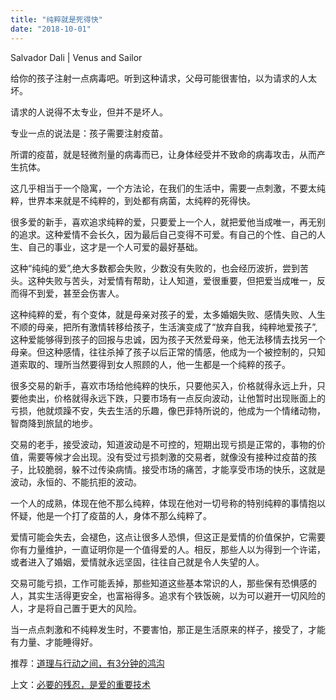 ```yaml
---
title: "纯粹就是死得快"
date: "2018-10-01"
---
```


Salvador Dali | Venus and Sailor

给你的孩子注射一点病毒吧。听到这种请求，父母可能很害怕，以为请求的人太坏。

请求的人说得不太专业，但并不是坏人。

专业一点的说法是：孩子需要注射疫苗。

所谓的疫苗，就是轻微剂量的病毒而已，让身体经受并不致命的病毒攻击，从而产生抗体。

这几乎相当于一个隐寓，一个方法论，在我们的生活中，需要一点刺激，不要太纯粹，世界本来就是不纯粹的，到处都有病菌，太纯粹的死得快。

很多爱的新手，喜欢追求纯粹的爱，只要爱上一个人，就把爱他当成唯一，再无别的追求。这种爱情不会长久，因为最后自己变得不可爱。有自己的个性、自己的人生、自己的事业，这才是一个人可爱的最好基础。

这种“纯纯的爱”,绝大多数都会失败，少数没有失败的，也会经历波折，尝到苦头。这种失败与苦头，对爱情有帮助，让人知道，爱很重要，但把爱当成唯一，反而得不到爱，甚至会伤害人。

这种纯粹的爱，有个变体，就是母亲对孩子的爱，太多婚姻失败、感情失败、人生不顺的母亲，把所有激情转移给孩子，生活演变成了“放弃自我，纯粹地爱孩子”,这种爱能够得到孩子的回报与忠诚，因为孩子天然爱母亲，他无法移情去找另一个母亲。但这种感情，往往杀掉了孩子以后正常的情感，他成为一个被控制的，只知道索取的、理所当然要得到女人照顾的人，他一生都是一个纯粹的孩子。

很多交易的新手，喜欢市场给他纯粹的快乐，只要他买入，价格就得永远上升，只要他卖出，价格就得永远下跌，只要市场有一点反向波动，让他暂时出现账面上的亏损，他就烦躁不安，失去生活的乐趣，像巴菲特所说的，他成为一个情绪动物，智商降到旅鼠的地步。

交易的老手，接受波动，知道波动是不可控的，短期出现亏损是正常的，事物的价值，需要等候才会出现。没有受过亏损刺激的交易者，就像没有接种过疫苗的孩子，比较脆弱，躲不过传染病情。接受市场的痛苦，才能享受市场的快乐，这就是波动，永恒的、不能抗拒的波动。

一个人的成熟，体现在他不那么纯粹，体现在他对一切号称的特别纯粹的事情抱以怀疑，他是一个打了疫苗的人，身体不那么纯粹了。

爱情可能会失去，会褪色，这点让很多人恐惧，但这正是爱情的价值保护，它需要你有力量维护，一直证明你是一个值得爱的人。相反，那些人以为得到一个许诺，或者进入了婚姻，爱情就永远坚固，往往自己就是令人失望的人。

交易可能亏损，工作可能丢掉，那些知道这些基本常识的人，那些保有恐惧感的人，其实生活得更安全，也富裕得多。追求有个铁饭碗，以为可以避开一切风险的人，才是将自己置于更大的风险。

当一点点刺激和不纯粹发生时，不要害怕，那正是生活原来的样子，接受了，才能有力量、才能睡得好。

推荐：[道理与行动之间，有3分钟的鸿沟](http://mp.weixin.qq.com/s?__biz=MjM5NDU0Mjk2MQ==&mid=2651626387&idx=1&sn=ff9540f96114a55a9eb2c8b18cea0e67&chksm=bd7e1f8d8a09969b66a36cc44d0a1c401663ce936cf6a37dcd70c551fcc987a5c1a7c9376d68&scene=21#wechat_redirect)

上文：[必要的残忍，是爱的重要技术](http://mp.weixin.qq.com/s?__biz=MjM5NDU0Mjk2MQ==&mid=2651630858&idx=1&sn=f3ef2dfe7bc127e1d46ef176aa12fbc2&chksm=bd7e29148a09a0028d30d732b2a962a0b9b7a79c958a9470c7b12dd77b30460b0a55a295aacf&scene=21#wechat_redirect)
